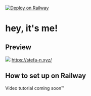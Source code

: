 [![Deploy on Railway](https://railway.app/button.svg)](https://railway.app/new/template/nQXyQ4?referralCode=stefa-n)

# hey, it's me!
## Preview
![](https://i.imgur.com/mgqu53T.png)
https://stefa-n.xyz/


## How to set up on Railway
Video tutorial coming soon™️
